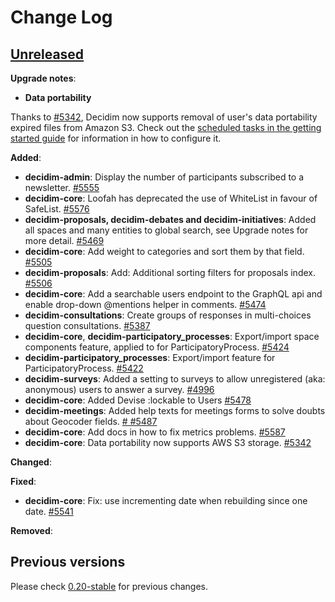 # Change Log

## [Unreleased](https://github.com/decidim/decidim/tree/HEAD)

**Upgrade notes**:

- **Data portability**

Thanks to [#5342](https://github.com/decidim/decidim/pull/5342), Decidim now supports removal of user's data portability expired files from Amazon S3. Check out the [scheduled tasks in the getting started guide](https://github.com/decidim/decidim/blob/master/docs/getting_started.md#scheduled-tasks) for information in how to configure it.

**Added**:

- **decidim-admin**: Display the number of participants subscribed to a newsletter. [\#5555](https://github.com/decidim/decidim/pull/5555)
- **decidim-core**: Loofah has deprecated the use of WhiteList in favour of SafeList. [\#5576](https://github.com/decidim/decidim/pull/5576)
- **decidim-proposals, decidim-debates and decidim-initiatives**: Added all spaces and many entities to global search, see Upgrade notes for more detail. [\#5469](https://github.com/decidim/decidim/pull/5469)
- **decidim-core**: Add weight to categories and sort them by that field. [\#5505](https://github.com/decidim/decidim/pull/5505)
- **decidim-proposals**: Add: Additional sorting filters for proposals index. [\#5506](https://github.com/decidim/decidim/pull/5506)
- **decidim-core**: Add a searchable users endpoint to the GraphQL api and enable drop-down @mentions helper in comments. [\#5474](https://github.com/decidim/decidim/pull/5474)
- **decidim-consultations**: Create groups of responses in multi-choices question consultations. [\#5387](https://github.com/decidim/decidim/pull/5387)
- **decidim-core**, **decidim-participatory_processes**: Export/import space components feature, applied to for ParticipatoryProcess. [#5424](https://github.com/decidim/decidim/pull/5424)
- **decidim-participatory_processes**: Export/import feature for ParticipatoryProcess. [#5422](https://github.com/decidim/decidim/pull/5422)
- **decidim-surveys**: Added a setting to surveys to allow unregistered (aka: anonymous) users to answer a survey. [\#4996](https://github.com/decidim/decidim/pull/4996)
- **decidim-core**: Added Devise :lockable to Users [#5478](https://github.com/decidim/decidim/pull/5478)
- **decidim-meetings**: Added help texts for meetings forms to solve doubts about Geocoder fields. [\# #5487](https://github.com/decidim/decidim/pull/5487)
- **decidim-core**: Add docs in how to fix metrics problems. [\#5587](https://github.com/decidim/decidim/pull/5587)
- **decidim-core**: Data portability now supports AWS S3 storage. [\#5342](https://github.com/decidim/decidim/pull/5342)

**Changed**:

**Fixed**:

- **decidim-core**: Fix: use incrementing date when rebuilding since one date. [\#5541](https://github.com/decidim/decidim/pull/5541)


**Removed**:

## Previous versions

Please check [0.20-stable](https://github.com/decidim/decidim/blob/0.20-stable/CHANGELOG.md) for previous changes.

